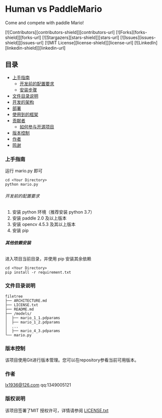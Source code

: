 # Human vs PaddleMario

Come and compete with paddle Mario!

<!-- PROJECT SHIELDS -->

[![Contributors][contributors-shield]][contributors-url]
[![Forks][forks-shield]][forks-url]
[![Stargazers][stars-shield]][stars-url]
[![Issues][issues-shield]][issues-url]
[![MIT License][license-shield]][license-url]
[![LinkedIn][linkedin-shield]][linkedin-url]

## 目录

- [上手指南](#上手指南)
  - [开发前的配置要求](#开发前的配置要求)
  - [安装步骤](#安装步骤)
- [文件目录说明](#文件目录说明)
- [开发的架构](#开发的架构)
- [部署](#部署)
- [使用到的框架](#使用到的框架)
- [贡献者](#贡献者)
  - [如何参与开源项目](#如何参与开源项目)
- [版本控制](#版本控制)
- [作者](#作者)
- [鸣谢](#鸣谢)

### 上手指南

运行 mario.py 即可

```py3
cd <Your Directory>
python mario.py
```

###### 开发前的配置要求
1. 安装 python 环境（推荐安装 python 3.7）
2. 安装 paddle 2.0 及以上版本
3. 安装 opencv 4.5.3 及其以上版本
4. 安装 pip

###### **其他依赖安装**

进入项目当前目录，并使用 pip 安装其余依赖

```py3
cd <Your Directory>
pip install -r requirement.txt
```

### 文件目录说明

```
filetree 
├── ARCHITECTURE.md
├── LICENSE.txt
├── README.md
├── /models/
│  ├── mario_1_1.pdparams
│  ├── mario_1_2.pdparams
│  ...
│  ├── mario_4_3.pdparams
└── mario.py

```

### 版本控制

该项目使用Git进行版本管理。您可以在repository参看当前可用版本。

### 作者

lx1936@126.com
qq:1349005121 

### 版权说明

该项目签署了MIT 授权许可，详情请参阅 [LICENSE.txt](https://github.com/shaojintian/Best_README_template/blob/master/LICENSE.txt)




